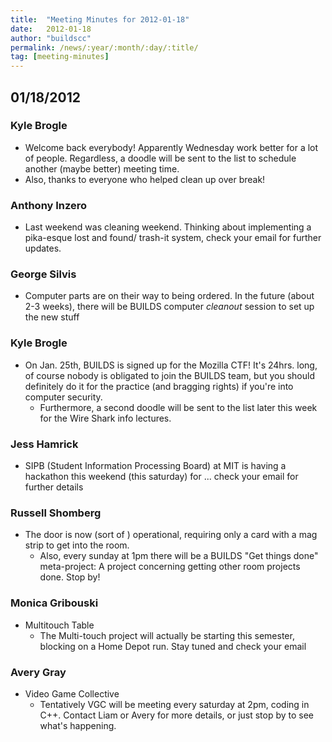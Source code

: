 ```yaml
---
title:  "Meeting Minutes for 2012-01-18"
date:   2012-01-18
author: "buildscc"
permalink: /news/:year/:month/:day/:title/
tag: [meeting-minutes]
---
```


## 01/18/2012

### Kyle Brogle
- Welcome back everybody! Apparently Wednesday work better for a lot of people. Regardless, a doodle will be sent to the list to schedule another (maybe better) meeting time.
- Also, thanks to everyone who helped clean up over break!

### Anthony Inzero
- Last weekend was cleaning weekend. Thinking about implementing a pika-esque lost and found/ trash-it system, check your email for further updates.

### George Silvis
- Computer parts are on their way to being ordered. In the future (about 2-3 weeks), there will be BUILDS computer *cleanout* session to set up the new stuff

### Kyle Brogle
- On Jan. 25th, BUILDS is signed up for the Mozilla CTF! It's 24hrs. long, of course nobody is obligated to join the BUILDS team, but you should definitely do it for the practice (and bragging rights) if you're into computer security.
	- Furthermore, a second doodle will be sent to the list later this week for the Wire Shark info lectures.

### Jess Hamrick
- SIPB (Student Information Processing Board) at MIT is having a hackathon this weekend (this saturday) for ... check your email for further details

### Russell Shomberg
- The door is now (sort of ) operational, requiring only a card with a mag strip to get into the room.
	- Also, every sunday at 1pm there will be a BUILDS "Get things done" meta-project: A project concerning getting other room projects done. Stop by!

### Monica Gribouski
- Multitouch Table
	- The Multi-touch project will actually be starting this semester, blocking on a Home Depot run. Stay tuned and check your email

### Avery Gray
- Video Game Collective
	- Tentatively VGC will be meeting every saturday at 2pm, coding in C++. Contact Liam or Avery for more details, or just stop by to see what's happening.